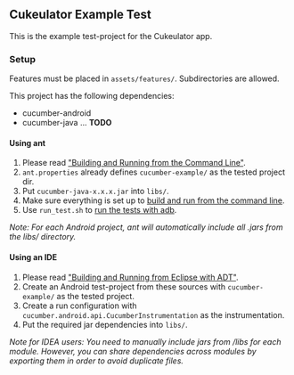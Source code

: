 ## Cukeulator Example Test
This is the example test-project for the Cukeulator app.


### Setup
Features must be placed in `assets/features/`. Subdirectories are allowed.

This project has the following dependencies:

* cucumber-android
* cucumber-java
...
**TODO**

#### Using ant
1. Please read ["Building and Running from the Command Line"](https://developer.android.com/tools/building/building-cmdline.html).
2. `ant.properties` already defines `cucumber-example/` as the tested project dir.
2. Put `cucumber-java-x.x.x.jar` into `libs/`.
3. Make sure everything is set up to [build and run from the command line](http://developer.android.com/tools/building/building-cmdline.html).
4. Use `run_test.sh` to [run the tests with adb](http://developer.android.com/tools/testing/testing_otheride.html#RunTestsCommand).

*Note: For each Android project, ant will automatically include all .jars from the libs/ directory.*

#### Using an IDE
1. Please read ["Building and Running from Eclipse with ADT"](https://developer.android.com/tools/building/building-eclipse.html).
2. Create an Android test-project from these sources with `cucumber-example/` as the tested project.
3. Create a run configuration with `cucumber.android.api.CucumberInstrumentation` as the instrumentation.
4. Put the required jar dependencies into `libs/`.

*Note for IDEA users: You need to manually include jars from /libs for each module. However, you can share dependencies across modules by exporting them in order to avoid duplicate files.*
